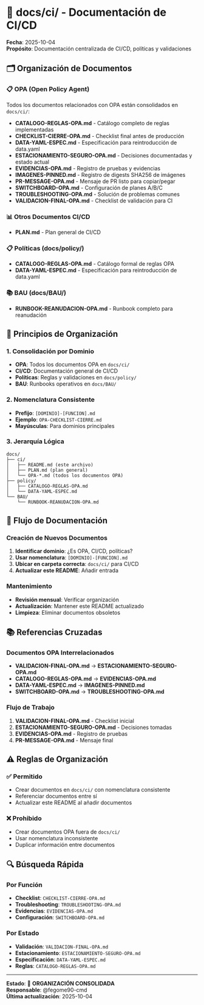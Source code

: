 # 📁 docs/ci/ - Documentación de CI/CD

**Fecha**: 2025-10-04  
**Propósito**: Documentación centralizada de CI/CD, políticas y validaciones

## 🗂️ Organización de Documentos

### **📋 OPA (Open Policy Agent)**
Todos los documentos relacionados con OPA están consolidados en `docs/ci/`:

- **CATALOGO-REGLAS-OPA.md** - Catálogo completo de reglas implementadas
- **CHECKLIST-CIERRE-OPA.md** - Checklist final antes de producción
- **DATA-YAML-ESPEC.md** - Especificación para reintroducción de data.yaml
- **ESTACIONAMIENTO-SEGURO-OPA.md** - Decisiones documentadas y estado actual
- **EVIDENCIAS-OPA.md** - Registro de pruebas y evidencias
- **IMAGENES-PINNED.md** - Registro de digests SHA256 de imágenes
- **PR-MESSAGE-OPA.md** - Mensaje de PR listo para copiar/pegar
- **SWITCHBOARD-OPA.md** - Configuración de planes A/B/C
- **TROUBLESHOOTING-OPA.md** - Solución de problemas comunes
- **VALIDACION-FINAL-OPA.md** - Checklist de validación para CI

### **📊 Otros Documentos CI/CD**
- **PLAN.md** - Plan general de CI/CD

### **📋 Políticas (docs/policy/)**
- **CATALOGO-REGLAS-OPA.md** - Catálogo formal de reglas OPA
- **DATA-YAML-ESPEC.md** - Especificación para reintroducción de data.yaml

### **📚 BAU (docs/BAU/)**
- **RUNBOOK-REANUDACION-OPA.md** - Runbook completo para reanudación

## 🎯 Principios de Organización

### **1. Consolidación por Dominio**
- **OPA**: Todos los documentos OPA en `docs/ci/`
- **CI/CD**: Documentación general de CI/CD
- **Políticas**: Reglas y validaciones en `docs/policy/`
- **BAU**: Runbooks operativos en `docs/BAU/`

### **2. Nomenclatura Consistente**
- **Prefijo**: `[DOMINIO]-[FUNCION].md`
- **Ejemplo**: `OPA-CHECKLIST-CIERRE.md`
- **Mayúsculas**: Para dominios principales

### **3. Jerarquía Lógica**
```
docs/
├── ci/
│   ├── README.md (este archivo)
│   ├── PLAN.md (plan general)
│   └── OPA-*.md (todos los documentos OPA)
├── policy/
│   ├── CATALOGO-REGLAS-OPA.md
│   └── DATA-YAML-ESPEC.md
└── BAU/
    └── RUNBOOK-REANUDACION-OPA.md
```

## 🔄 Flujo de Documentación

### **Creación de Nuevos Documentos**
1. **Identificar dominio**: ¿Es OPA, CI/CD, políticas?
2. **Usar nomenclatura**: `[DOMINIO]-[FUNCION].md`
3. **Ubicar en carpeta correcta**: `docs/ci/` para CI/CD
4. **Actualizar este README**: Añadir entrada

### **Mantenimiento**
- **Revisión mensual**: Verificar organización
- **Actualización**: Mantener este README actualizado
- **Limpieza**: Eliminar documentos obsoletos

## 📚 Referencias Cruzadas

### **Documentos OPA Interrelacionados**
- **VALIDACION-FINAL-OPA.md** → **ESTACIONAMIENTO-SEGURO-OPA.md**
- **CATALOGO-REGLAS-OPA.md** → **EVIDENCIAS-OPA.md**
- **DATA-YAML-ESPEC.md** → **IMAGENES-PINNED.md**
- **SWITCHBOARD-OPA.md** → **TROUBLESHOOTING-OPA.md**

### **Flujo de Trabajo**
1. **VALIDACION-FINAL-OPA.md** - Checklist inicial
2. **ESTACIONAMIENTO-SEGURO-OPA.md** - Decisiones tomadas
3. **EVIDENCIAS-OPA.md** - Registro de pruebas
4. **PR-MESSAGE-OPA.md** - Mensaje final

## ⚠️ Reglas de Organización

### **✅ Permitido**
- Crear documentos en `docs/ci/` con nomenclatura consistente
- Referenciar documentos entre sí
- Actualizar este README al añadir documentos

### **❌ Prohibido**
- Crear documentos OPA fuera de `docs/ci/`
- Usar nomenclatura inconsistente
- Duplicar información entre documentos

## 🔍 Búsqueda Rápida

### **Por Función**
- **Checklist**: `CHECKLIST-CIERRE-OPA.md`
- **Troubleshooting**: `TROUBLESHOOTING-OPA.md`
- **Evidencias**: `EVIDENCIAS-OPA.md`
- **Configuración**: `SWITCHBOARD-OPA.md`

### **Por Estado**
- **Validación**: `VALIDACION-FINAL-OPA.md`
- **Estacionamiento**: `ESTACIONAMIENTO-SEGURO-OPA.md`
- **Especificación**: `DATA-YAML-ESPEC.md`
- **Reglas**: `CATALOGO-REGLAS-OPA.md`

---

**Estado**: 📁 **ORGANIZACIÓN CONSOLIDADA**  
**Responsable**: @fegome90-cmd  
**Última actualización**: 2025-10-04
